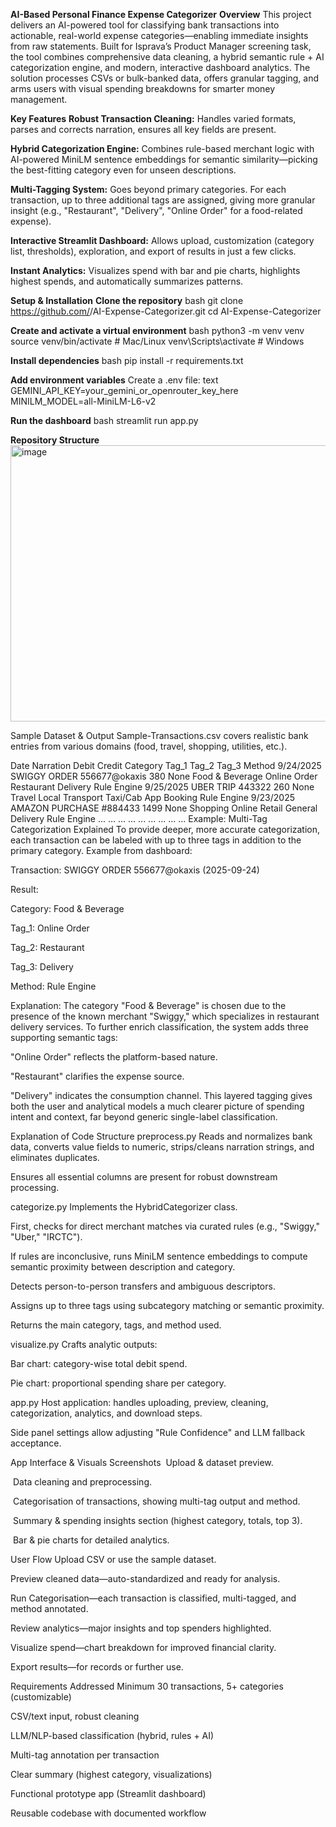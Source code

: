 **AI-Based Personal Finance Expense Categorizer**
**Overview**
This project delivers an AI-powered tool for classifying bank transactions into actionable, real-world expense categories—enabling immediate insights from raw statements. Built for Isprava’s Product Manager screening task, the tool combines comprehensive data cleaning, a hybrid semantic rule + AI categorization engine, and modern, interactive dashboard analytics. The solution processes CSVs or bulk-banked data, offers granular tagging, and arms users with visual spending breakdowns for smarter money management.​

**Key Features**
**Robust Transaction Cleaning:** Handles varied formats, parses and corrects narration, ensures all key fields are present.

**Hybrid Categorization Engine:** Combines rule-based merchant logic with AI-powered MiniLM sentence embeddings for semantic similarity—picking the best-fitting category even for unseen descriptions.

**Multi-Tagging System:** Goes beyond primary categories. For each transaction, up to three additional tags are assigned, giving more granular insight (e.g., "Restaurant", "Delivery", "Online Order" for a food-related expense).

**Interactive Streamlit Dashboard:** Allows upload, customization (category list, thresholds), exploration, and export of results in just a few clicks.

**Instant Analytics:** Visualizes spend with bar and pie charts, highlights highest spends, and automatically summarizes patterns.

**Setup & Installation**
**Clone the repository**
bash
git clone https://github.com/<your-username>/AI-Expense-Categorizer.git
cd AI-Expense-Categorizer

**Create and activate a virtual environment**
bash
python3 -m venv venv
source venv/bin/activate   # Mac/Linux
venv\Scripts\activate      # Windows

**Install dependencies**
bash
pip install -r requirements.txt

**Add environment variables**
Create a .env file:
text
GEMINI_API_KEY=your_gemini_or_openrouter_key_here
MINILM_MODEL=all-MiniLM-L6-v2

**Run the dashboard**
bash
streamlit run app.py

**Repository Structure**
<img width="950" height="442" alt="image" src="https://github.com/user-attachments/assets/9b534ef9-b79a-407f-b96a-35481f07a5ee" />


Sample Dataset & Output
Sample-Transactions.csv covers realistic bank entries from various domains (food, travel, shopping, utilities, etc.).

Date	Narration	Debit	Credit	Category	Tag_1	Tag_2	Tag_3	Method
9/24/2025	SWIGGY ORDER 556677@okaxis	380	None	Food & Beverage	Online Order	Restaurant	Delivery	Rule Engine
9/25/2025	UBER TRIP 443322	260	None	Travel	Local Transport	Taxi/Cab	App Booking	Rule Engine
9/23/2025	AMAZON PURCHASE #884433	1499	None	Shopping	Online Retail	General	Delivery	Rule Engine
...	...	...	...	...	...	...	...	...
Example: Multi-Tag Categorization Explained
To provide deeper, more accurate categorization, each transaction can be labeled with up to three tags in addition to the primary category.
Example from dashboard:

Transaction: SWIGGY ORDER 556677@okaxis (2025-09-24)

Result:

Category: Food & Beverage

Tag_1: Online Order

Tag_2: Restaurant

Tag_3: Delivery

Method: Rule Engine

Explanation:
The category "Food & Beverage" is chosen due to the presence of the known merchant "Swiggy," which specializes in restaurant delivery services. To further enrich classification, the system adds three supporting semantic tags:

"Online Order" reflects the platform-based nature.

"Restaurant" clarifies the expense source.

"Delivery" indicates the consumption channel.
This layered tagging gives both the user and analytical models a much clearer picture of spending intent and context, far beyond generic single-label classification.

Explanation of Code Structure
preprocess.py
Reads and normalizes bank data, converts value fields to numeric, strips/cleans narration strings, and eliminates duplicates.

Ensures all essential columns are present for robust downstream processing.

categorize.py
Implements the HybridCategorizer class.

First, checks for direct merchant matches via curated rules (e.g., "Swiggy," "Uber," "IRCTC").

If rules are inconclusive, runs MiniLM sentence embeddings to compute semantic proximity between description and category.

Detects person-to-person transfers and ambiguous descriptors.

Assigns up to three tags using subcategory matching or semantic proximity.

Returns the main category, tags, and method used.

visualize.py
Crafts analytic outputs:

Bar chart: category-wise total debit spend.

Pie chart: proportional spending share per category.

app.py
Host application: handles uploading, preview, cleaning, categorization, analytics, and download steps.

Side panel settings allow adjusting "Rule Confidence" and LLM fallback acceptance.

App Interface & Visuals
Screenshots
​
Upload & dataset preview.

​
Data cleaning and preprocessing.

​
Categorisation of transactions, showing multi-tag output and method.

​
Summary & spending insights section (highest category, totals, top 3).

​
Bar & pie charts for detailed analytics.

User Flow
Upload CSV or use the sample dataset.

Preview cleaned data—auto-standardized and ready for analysis.

Run Categorisation—each transaction is classified, multi-tagged, and method annotated.

Review analytics—major insights and top spenders highlighted.

Visualize spend—chart breakdown for improved financial clarity.

Export results—for records or further use.

Requirements Addressed​
Minimum 30 transactions, 5+ categories (customizable)

CSV/text input, robust cleaning

LLM/NLP-based classification (hybrid, rules + AI)

Multi-tag annotation per transaction

Clear summary (highest category, visualizations)

Functional prototype app (Streamlit dashboard)

Reusable codebase with documented workflow
